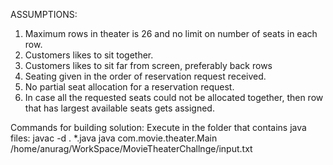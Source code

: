 
ASSUMPTIONS:
1. Maximum rows in theater is 26 and no limit on number of seats in each row.
2. Customers likes to sit together.
3. Customers likes to sit far from screen, preferably back rows
4. Seating given in the order of reservation request received.
5. No partial seat allocation for a reservation request.
6. In case all the requested seats could not be allocated together, then row that has largest available seats gets assigned.

Commands for building solution:
Execute in the folder that contains java files:  javac -d . *.java
java com.movie.theater.Main /home/anurag/WorkSpace/MovieTheaterChallnge/input.txt




